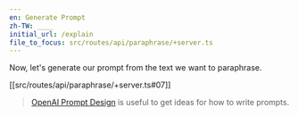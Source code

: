 ```yaml
---
en: Generate Prompt
zh-TW: ____
initial_url: /explain
file_to_focus: src/routes/api/paraphrase/+server.ts
---
```


Now, let's generate our prompt from the text we want to paraphrase. 

[[src/routes/api/paraphrase/+server.ts#07]]

> [OpenAI Prompt Design](https://platform.openai.com/docs/guides/completion/prompt-design) is useful to get ideas for how to write prompts.